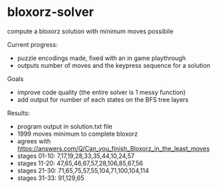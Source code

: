 # bloxorz-solver
compute a bloxorz solution with minimum moves possibile

Current progress:
- puzzle encodings made, fixed with an in game playthrough
- outputs number of moves and the keypress sequence for a solution

Goals
- improve code quality (the entire solver is 1 messy function)
- add output for number of each states on the BFS tree layers

Results:
- program output in solution.txt file
- 1999 moves minimum to complete bloxorz
- agrees with https://answers.com/Q/Can_you_finish_Bloxorz_in_the_least_moves
- stages 01-10: 7,17,19,28,33,35,44,10,24,57
- stages 11-20: 47,65,46,67,57,28,106,85,67,56
- stages 21-30: 71,65,75,57,55,104,71,100,104,114
- stages 31-33: 91,129,65
